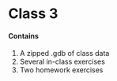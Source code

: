 # Class 3
#### Contains
1. A zipped .gdb of class data
2. Several in-class exercises
3. Two homework exercises
